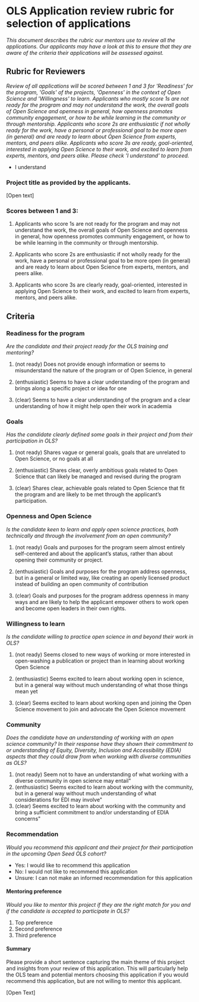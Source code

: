 # OLS Application review rubric for selection of applications

*This document describes the rubric our mentors use to review all the applications. Our applicants may have a look at this to ensure that they are aware of the criteria their applications will be assessed against.*

## Rubric for Reviewers

*Review of all applications will be scored between 1 and 3 for 'Readiness' for the program, 'Goals' of the projects, 'Openness' in the context of Open Science and 'Willingness'  to learn. Applicants who mostly score 1s are not ready for the program and may not understand the work, the overall goals of Open Science and openness in general, how openness promotes community engagement, or how to be while learning in the community or through mentorship. Applicants who score 2s are enthusiastic if not wholly ready for the work, have a personal or professional goal to be more open (in general) and are ready to learn about Open Science from experts, mentors, and peers alike. Applicants who score 3s are ready, goal-oriented, interested in applying Open Science to their work, and excited to learn from experts, mentors, and peers alike. Please check 'I understand' to proceed.*
* I understand

### Project title as provided by the applicants.
[Open text]

### Scores between 1 and 3:

1.  Applicants who score 1s are not ready for the program and may not understand the work, the overall goals of Open Science and openness in general, how openness promotes community engagement, or how to be while learning in the community or through mentorship.
    
2.  Applicants who score 2s are enthusiastic if not wholly ready for the work, have a personal or professional goal to be more open (in general) and are ready to learn about Open Science from experts, mentors, and peers alike.
    
3.  Applicants who score 3s are clearly ready, goal-oriented, interested in applying Open Science to their work, and excited to learn from experts, mentors, and peers alike.
    

## Criteria

### Readiness for the program

*Are the candidate and their project ready for the OLS training and mentoring?*

1.  (not ready) Does not provide enough information or seems to misunderstand the nature of the program or of Open Science, in general
    
2.  (enthusiastic) Seems to have a clear understanding of the program and brings along a specific project or idea for one
    
3.  (clear) Seems to have a clear understanding of the program and a clear understanding of how it might help open their work in academia

### Goals

*Has the candidate clearly defined some goals in their project and from their participation in OLS?*

1.  (not ready) Shares vague or general goals, goals that are unrelated to Open Science, or no goals at all
    
2.  (enthusiastic) Shares clear, overly ambitious goals related to Open Science that can likely be managed and revised during the program
    
3.  (clear) Shares clear, achievable goals related to Open Science that fit the program and are likely to be met through the applicant’s participation.

### Openness and Open Science

*Is the candidate keen to learn and apply open science practices, both technically and through the involvement from an open community?*

1.  (not ready) Goals and purposes for the program seem almost entirely self-centered and about the applicant’s status, rather than about opening their community or project.
    
2.  (enthusiastic) Goals and purposes for the program address openness, but in a general or limited way, like creating an openly licensed product instead of building an open community of contribution
    
3.  (clear) Goals and purposes for the program address openness in many ways and are likely to help the applicant empower others to work open and become open leaders in their own rights.
    
### Willingness to learn

*Is the candidate willing to practice open science in and beyond their work in OLS?*

1.  (not ready) Seems closed to new ways of working or more interested in open-washing a publication or project than in learning about working Open Science
    
2.  (enthusiastic) Seems excited to learn about working open in science, but in a general way without much understanding of what those things mean yet
    
3.  (clear) Seems excited to learn about working open and joining the Open Science movement to join and advocate the Open Science movement

### Community

*Does the candidate have an understanding of working with an open science community? In their response have they shown their commitment to or understanding of Equity, Diversity, Inclusion and Accessibility (EDIA) aspects that they could draw from when working with diverse communities as OLS?*

1. (not ready) Seem not to have an understanding of what working with a diverse community in open science may entail"
2. (enthusiastic) Seems excited to learn about working with the community, but in a general way without much understanding of what considerations for EDI may involve"
3. (clear) Seems excited to learn about working with the community and bring a sufficient commitment to and/or understanding of EDIA concerns"

### Recommendation

*Would you recommend this applicant and their project for their participation in the upcoming Open Seed OLS cohort?*

* Yes: I would like to recommend this application
* No: I would not like to recommend this application
* Unsure: I can not make an informed recommendation for this application

#### Mentoring preference

*Would you like to mentor this project if they are the right match for you and if the candidate is accepted to participate in OLS?*
1. Top preference
2. Second preference
3. Third preference

#### Summary

Please provide a short sentence capturing the main theme of this project and insights from your review of this application. This will particularly help the OLS team and potential mentors choosing this application if you would recommend this application, but are not willing to mentor this applicant.

[Open Text]

